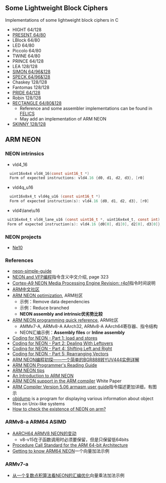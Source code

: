 
## Some Lightweight Block Ciphers

Implementations of some lightweight block ciphers in C

* HIGHT 64/128
* [PRESENT 64/80](https://www.iacr.org/archive/ches2007/47270450/47270450.pdf)
* LBlock 64/80
* LED 64/80
* Piccolo 64/80
* TWINE 64/80
* PRINCE 64/128
* LEA 128/128
* [SIMON 64/96&128](https://eprint.iacr.org/2013/404.pdf)
* [SPECK 64/96&128](https://eprint.iacr.org/2013/404.pdf)
* Chaskey 128/128
* Fantomas 128/128
* [PRIDE 64/128](https://eprint.iacr.org/2014/453.pdf)
* Robin 128/128
* [RECTANGLE 64/80&128](https://eprint.iacr.org/2014/084.pdf)
  + Reference and some assembler implementations can be found in [FELICS](https://www.cryptolux.org/index.php/FELICS)
  + May add an implementation of ARM NEON
* [SKINNY 128/128](https://eprint.iacr.org/2016/660.pdf)

## ARM NEON

### NEON intrinsics
 + vld4\_16
```C
  uint16x4x4 vld4_16(const uint16_t *)
  Form of expected instructions: vld4.16 {d0, d1, d2, d3}, [r0]
```
 + vld4q\_u16
```C
  uint16x8x4_t vld4q_u16 (const uint16_t *) 
  Form of expected instruction(s): vld4.16 {d0, d1, d2, d3}, [r0]
```
 + vld4\lane\u16
```C
 uit16x4x4_t vld4_lane_u16 (const uint16_t *, uint16x4x4_t, const int) 
 Form of expected instruction(s): vld4.16 {d0[0], d1[0], d2[0], d3[0]}, [r0]
```

### NEON projects
+ [Ne10](https://github.com/projectNe10/Ne10)

### References
+ [neon-simple-guide](https://github.com/thenifty/neon-guide)
+ [NEON and VFP编程](http://infocenter.arm.com/help/topic/com.arm.doc.dui0204ic/DUI0204IC_rvct_assembler_guide.pdf)指令含义中文介绍, page 323
+ [Cortex-A9 NEON Media Processing Engine Revision: r4p1](http://infocenter.arm.com/help/topic/com.arm.doc.ddi0409i/DDI0409I_cortex_a9_neon_mpe_r4p1_trm.pdf)指令时间说明
+ [ARM中文社区](https://community.arm.com/cn/b/blog)
+ [ARM NEON optimization](https://community.arm.com/android-community/b/android/posts/arm-neon-optimization), ARM社区
  - 示例：Remove data dependencies
  - 示例：Reduce branched
  - **NEON assembly and intrinsic优劣势比较**
+ [ARM NEON programming quick reference](https://community.arm.com/android-community/b/android/posts/arm-neon-programming-quick-reference), ARM社区
  - AMMv7-A, ARMv8-A AArch32, ARMv8-A AArch64寄存器、指令结构
  - NEON汇编示例：**Assembly files** or **Inline assembly**
+ [Coding for NEON - Part 1: load and stores](https://community.arm.com/processors/b/blog/posts/coding-for-neon---part-1-load-and-stores)
+ [Coding for NEON - Part 2: Dealing With Leftovers](https://community.arm.com/processors/b/blog/posts/coding-for-neon---part-2-dealing-with-leftovers)
+ [Coding for NEON - Part 4: Shifting Left and Right](https://community.arm.com/processors/b/blog/posts/coding-for-neon---part-4-shifting-left-and-right)
+ [Coding for NEON - Part 5: Rearranging Vectors](https://community.arm.com/processors/b/blog/posts/coding-for-neon---part-5-rearranging-vectors)
+ [ARM NEON编程初探——一个简单的BGR888转YUV444实例详解](http://galoisplusplus.coding.me/blog/2017/06/10/use-arm-neon-to-accelerate-bgr888-to-yuv444/)
+ [ARM NEON Programmer's Reading Guide](https://github.com/yszheda/wiki/wiki/ARM-NEON-Programmer%E2%80%99s-Guide-Reading-Notes)
+ [ARM NEON tips](https://github.com/yszheda/wiki/wiki/ARM-NEON-tips)
+ [An Introduction to ARM NEON](http://peterdn.com/post/an-introduction-to-ARM-NEON.aspx)
+ [ARM NEON support in the ARM compiler](https://www.arm.com/files/pdf/NEON_Support_in_the_ARM_Compiler.pdf) White Paper
+ [ARM Compiler Version 5.06 armasm user guide](http://infocenter.arm.com/help/topic/com.arm.doc.dui0473m/DUI0473M_armasm_user_guide.pdf)指令描述更加详细，有图示
+ [objdump](https://en.wikipedia.org/wiki/Objdump) is a program for displaying various information about object files on Unix-like systems
+ [How to check the existence of NEON on arm?](https://stackoverflow.com/questions/26701262/how-to-check-the-existence-of-neon-on-arm)

### ARMv8-a ARM64 ASIMD
+ [AARCH64 ARMV8 NEON的变动](https://my.oschina.net/rinehart/blog/354523)
  - v8-v15在子函数调用时必须要保留，但是只保留低64bits
+ [Procedure Call Standard for the ARM 64-bit Architecture](http://infocenter.arm.com/help/topic/com.arm.doc.ihi0055b/IHI0055B_aapcs64.pdf)
+ [Getting to know ARM64 NEON](https://neondsp.wordpress.com/2013/12/01/getting-to-know-arm64-neon/)一个向量加法示例

### ARMv7-a
+ [从一个复数点积算法看NEON的汇编优化](https://community.arm.com/cn/b/blog/posts/neon-assemble-optimization-2013)向量乘法加法示例
